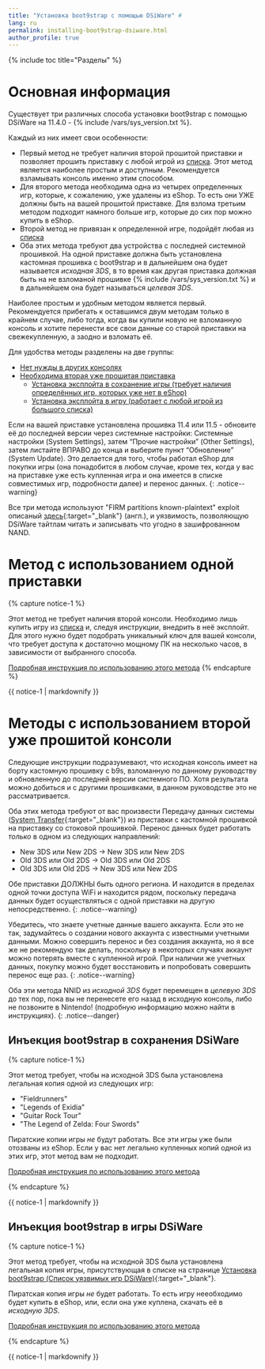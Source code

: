 ```yaml
---
title: "Установка boot9strap с помощью DSiWare" #
lang: ru
permalink: installing-boot9strap-dsiware.html
author_profile: true
---
```

{% include toc title="Разделы" %}

# Основная информация

Существует три различных способа установки boot9strap с помощью DSiWare на 11.4.0 - {% include /vars/sys_version.txt %}.

Каждый из них имеет свои особенности:

* Первый метод не требует наличия второй прошитой приставки и позволяет прошить приставку с любой игрой из [списка](installing-boot9strap-dsiware-game-injection-list). Этот метод является наиболее простым и доступным. Рекомендуется взламывать консоль именно этим способом.
* Для второго метода необходима одна из четырех определенных игр, которые, к сожалению, уже удалены из eShop. То есть они УЖЕ должны быть на вашей прошитой приставке. Для взлома третьим методом подходит намного больше игр, которые до сих пор можно купить в eShop.
* Второй метод не привязан к определенной игре, подойдёт любая из [списка](installing-boot9strap-dsiware-game-injection-list) 
* Оба этих метода требуют два устройства с последней системной прошивкой. На одной приставке должна быть установлена кастомная прошивка с boot9strap и в дальнейшем она будет называется *исходная 3DS*, в то время как другая приставка должная быть на не взломаной прошивке {% include /vars/sys_version.txt %} и в дальнейшем она будет называться *целевая 3DS*. 

Наиболее простым и удобным методом является первый. Рекомендуется прибегать к оставшимся двум методам только в крайнем случае, либо тогда, когда вы купили новую не взломанную консоль и хотите перенести все свои данные со старой приставки на свежекупленную, а заодно и взломать её. 

Для удобства методы разделены на две группы: 

* [Нет нужды в других консолях](/installing-boot9strap-dsiware#%D0%9C%D0%B5%D1%82%D0%BE%D0%B4-%D1%81-%D0%B8%D1%81%D0%BF%D0%BE%D0%BB%D1%8C%D0%B7%D0%BE%D0%B2%D0%B0%D0%BD%D0%B8%D0%B5%D0%BC-%D0%BE%D0%B4%D0%BD%D0%BE%D0%B9-%D0%BF%D1%80%D0%B8%D1%81%D1%82%D0%B0%D0%B2%D0%BA%D0%B8)
* [Необходима вторая уже прошитая приставка](/installing-boot9strap-dsiware#%D0%9C%D0%B5%D1%82%D0%BE%D0%B4%D1%8B-%D1%81-%D0%B8%D1%81%D0%BF%D0%BE%D0%BB%D1%8C%D0%B7%D0%BE%D0%B2%D0%B0%D0%BD%D0%B8%D0%B5%D0%BC-%D0%B2%D1%82%D0%BE%D1%80%D0%BE%D0%B9-%D1%83%D0%B6%D0%B5-%D0%BF%D1%80%D0%BE%D1%88%D0%B8%D1%82%D0%BE%D0%B9-%D0%BA%D0%BE%D0%BD%D1%81%D0%BE%D0%BB%D0%B8)
	* [Установка эксплойта в сохранение игры (требует наличия определённых игр, которых уже нет в eShop)](/installing-boot9strap-dsiware#%D0%98%D0%BD%D1%8A%D0%B5%D0%BA%D1%86%D0%B8%D1%8F-boot9strap-%D0%B2-%D1%81%D0%BE%D1%85%D1%80%D0%B0%D0%BD%D0%B5%D0%BD%D0%B8%D1%8F-dsiware)
	* [Установка эксплойта в игру (работает с любой игрой из большого списка)](/installing-boot9strap-dsiware#%D0%98%D0%BD%D1%8A%D0%B5%D0%BA%D1%86%D0%B8%D1%8F-boot9strap-%D0%B2-%D0%B8%D0%B3%D1%80%D1%8B-dsiware)

Если на вашей приставке установлена прошивка 11.4 или 11.5 - обновите её до последней версии через системные настройки: Системные настройки (System Settings), затем “Прочие настройки” (Other Settings), затем листайте ВПРАВО до конца и выберите пункт “Обновление” (System Update). Это делается для того, чтобы работал eShop для покупки игры (она понадобится в любом случае, кроме тех, когда у вас на приставке уже есть купленная игра и она имеется в списке совместимых игр, подробности далее) и перенос данных.
{: .notice--warning}

Все три метода используют "FIRM partitions known-plaintext" exploit описаный [здесь](https://www.3dbrew.org/wiki/3DS_System_Flaws){:target="_blank"} (англ.), и уязвимость, позволяющую DSiWare тайтлам читать и записывать что угодно в зашифрованном NAND.

# Метод с использованием одной приставки

{% capture notice-1 %}

Этот метод не требует наличия второй консоли. Необходимо лишь купить игру из [списка](installing-boot9strap-dsiware-game-injection-list) и, следуя инструкции, внедрить в неё эксплойт. Для этого нужно будет подобрать уникальный ключ для вашей консоли, что требует доступа к достаточно мощному ПК на несколько часов, в зависимости от выбранного способа. 

[Подробная инструкция по использованию этого метода](seedminer)
{% endcapture %}

<div class="notice--success">{{ notice-1 | markdownify }}</div>

# Методы с использованием второй уже прошитой консоли

Следующие инструкции подразумевают, что исходная консоль имеет на борту кастомную прошивку с b9s, взломанную по данному руководству и обновленную до последней версии системного ПО. Хотя результата можно добиться и с другими прошивками, в данном руководстве это не рассматривается. 

Оба этих метода требуют от вас произвести Передачу данных системы ([System Transfer](http://en-americas-support.nintendo.com/app/answers/detail/a_id/13996/){:target="_blank"}) из приставки с кастомной прошивкой на приставку со стоковой прошивкой. Перенос данных будет работать *только* в одном из следующих направлений:    

  + New 3DS или New 2DS -> New 3DS или New 2DS    
  + Old 3DS или Old 2DS -> Old 3DS или Old 2DS    
  + Old 3DS или Old 2DS -> New 3DS или New 2DS    
  
Обе приставки ДОЛЖНЫ быть одного региона. И находится в пределах одной точки доступа WiFi и находится рядом, поскольку передача данных будет осуществляться с одной приставки на другую непосредственно.
{: .notice--warning}

Убедитесь, что знаете учетные данные вашего аккаунта. Если это не так, задумайтесь о создании нового аккаунта с известными учетными данными. Можно совершить перенос и без создания аккаунта, но я все же не рекомендую так делать, поскольку в некоторых случаях аккаунт можно потерять вместе с купленной игрой. При наличии же учетных данных, покупку можно будет восстановить и попробовать совершить перенос еще раз.
{: .notice--warning}
  
Оба эти метода NNID из *исходной 3DS* будет перемещен в *целевую 3DS* до тех пор, пока вы не перенесете его назад в исходную консоль, либо не позвоните в Nintendo! (подробную информацию можно найти в инструкциях).
{: .notice--danger}

## Инъекция boot9strap в сохранения DSiWare

{% capture notice-1 %}

Этот метод требует, чтобы на исходной 3DS была установлена легальная копия одной из следующих игр:
    
+ "Fieldrunners"     
+ "Legends of Exidia"     
+ "Guitar Rock Tour"     
+ "The Legend of Zelda: Four Swords"     
    
Пиратские копии игры *не* будут работать.
Все эти игры уже были отозваны из eShop. Если у вас нет легально купленных копий одной из этих игр, этот метод вам не подходит. 

[Подробная инструкция по использованию этого метода](installing-boot9strap-dsiware-save-injection)

{% endcapture %}

<div class="notice--success">{{ notice-1 | markdownify }}</div>

## Инъекция boot9strap в игры DSiWare

{% capture notice-1 %}

Этот метод требует, чтобы на исходной 3DS была установлена легальная копия игры, присутствующая в списке на странице [Установка boot9strap (Список уязвимых игр DSiWare)](installing-boot9strap-dsiware-game-injection-list){:target="_blank"}.

Пиратская копия игры *не* будет работать. То есть игру нееобходимо будет купить в eShop, или, если она уже куплена, скачать её в *исходную 3DS*.

[Подробная инструкция по использованию этого метода](installing-boot9strap-dsiware-game-injection)

{% endcapture %}

<div class="notice--success">{{ notice-1 | markdownify }}</div>